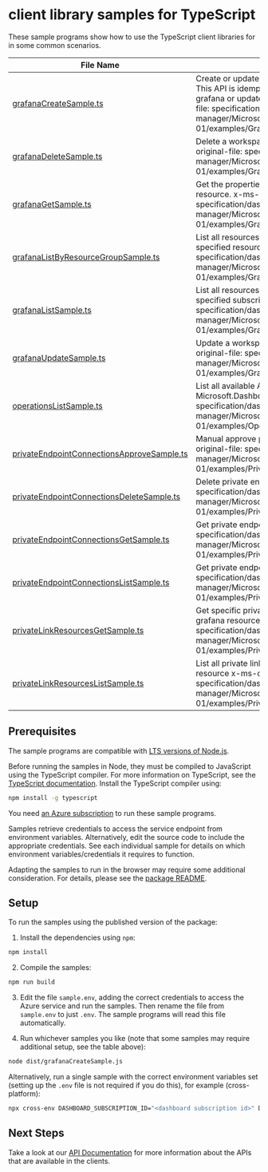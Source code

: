 # client library samples for TypeScript

These sample programs show how to use the TypeScript client libraries for in some common scenarios.

| **File Name**                                                                         | **Description**                                                                                                                                                                                                                                                                   |
| ------------------------------------------------------------------------------------- | --------------------------------------------------------------------------------------------------------------------------------------------------------------------------------------------------------------------------------------------------------------------------------- |
| [grafanaCreateSample.ts][grafanacreatesample]                                         | Create or update a workspace for Grafana resource. This API is idempotent, so user can either create a new grafana or update an existing grafana. x-ms-original-file: specification/dashboard/resource-manager/Microsoft.Dashboard/stable/2022-08-01/examples/Grafana_Create.json |
| [grafanaDeleteSample.ts][grafanadeletesample]                                         | Delete a workspace for Grafana resource. x-ms-original-file: specification/dashboard/resource-manager/Microsoft.Dashboard/stable/2022-08-01/examples/Grafana_Delete.json                                                                                                          |
| [grafanaGetSample.ts][grafanagetsample]                                               | Get the properties of a specific workspace for Grafana resource. x-ms-original-file: specification/dashboard/resource-manager/Microsoft.Dashboard/stable/2022-08-01/examples/Grafana_Get.json                                                                                     |
| [grafanaListByResourceGroupSample.ts][grafanalistbyresourcegroupsample]               | List all resources of workspaces for Grafana under the specified resource group. x-ms-original-file: specification/dashboard/resource-manager/Microsoft.Dashboard/stable/2022-08-01/examples/Grafana_ListByResourceGroup.json                                                     |
| [grafanaListSample.ts][grafanalistsample]                                             | List all resources of workspaces for Grafana under the specified subscription. x-ms-original-file: specification/dashboard/resource-manager/Microsoft.Dashboard/stable/2022-08-01/examples/Grafana_List.json                                                                      |
| [grafanaUpdateSample.ts][grafanaupdatesample]                                         | Update a workspace for Grafana resource. x-ms-original-file: specification/dashboard/resource-manager/Microsoft.Dashboard/stable/2022-08-01/examples/Grafana_Update.json                                                                                                          |
| [operationsListSample.ts][operationslistsample]                                       | List all available API operations provided by Microsoft.Dashboard. x-ms-original-file: specification/dashboard/resource-manager/Microsoft.Dashboard/stable/2022-08-01/examples/Operations_List.json                                                                               |
| [privateEndpointConnectionsApproveSample.ts][privateendpointconnectionsapprovesample] | Manual approve private endpoint connection x-ms-original-file: specification/dashboard/resource-manager/Microsoft.Dashboard/stable/2022-08-01/examples/PrivateEndpointConnections_Approve.json                                                                                    |
| [privateEndpointConnectionsDeleteSample.ts][privateendpointconnectionsdeletesample]   | Delete private endpoint connection x-ms-original-file: specification/dashboard/resource-manager/Microsoft.Dashboard/stable/2022-08-01/examples/PrivateEndpointConnections_Delete.json                                                                                             |
| [privateEndpointConnectionsGetSample.ts][privateendpointconnectionsgetsample]         | Get private endpoint connections. x-ms-original-file: specification/dashboard/resource-manager/Microsoft.Dashboard/stable/2022-08-01/examples/PrivateEndpointConnections_Get.json                                                                                                 |
| [privateEndpointConnectionsListSample.ts][privateendpointconnectionslistsample]       | Get private endpoint connection x-ms-original-file: specification/dashboard/resource-manager/Microsoft.Dashboard/stable/2022-08-01/examples/PrivateEndpointConnections_List.json                                                                                                  |
| [privateLinkResourcesGetSample.ts][privatelinkresourcesgetsample]                     | Get specific private link resource information for this grafana resource x-ms-original-file: specification/dashboard/resource-manager/Microsoft.Dashboard/stable/2022-08-01/examples/PrivateLinkResources_Get.json                                                                |
| [privateLinkResourcesListSample.ts][privatelinkresourceslistsample]                   | List all private link resources information for this grafana resource x-ms-original-file: specification/dashboard/resource-manager/Microsoft.Dashboard/stable/2022-08-01/examples/PrivateLinkResources_List.json                                                                  |

## Prerequisites

The sample programs are compatible with [LTS versions of Node.js](https://github.com/nodejs/release#release-schedule).

Before running the samples in Node, they must be compiled to JavaScript using the TypeScript compiler. For more information on TypeScript, see the [TypeScript documentation][typescript]. Install the TypeScript compiler using:

```bash
npm install -g typescript
```

You need [an Azure subscription][freesub] to run these sample programs.

Samples retrieve credentials to access the service endpoint from environment variables. Alternatively, edit the source code to include the appropriate credentials. See each individual sample for details on which environment variables/credentials it requires to function.

Adapting the samples to run in the browser may require some additional consideration. For details, please see the [package README][package].

## Setup

To run the samples using the published version of the package:

1. Install the dependencies using `npm`:

```bash
npm install
```

2. Compile the samples:

```bash
npm run build
```

3. Edit the file `sample.env`, adding the correct credentials to access the Azure service and run the samples. Then rename the file from `sample.env` to just `.env`. The sample programs will read this file automatically.

4. Run whichever samples you like (note that some samples may require additional setup, see the table above):

```bash
node dist/grafanaCreateSample.js
```

Alternatively, run a single sample with the correct environment variables set (setting up the `.env` file is not required if you do this), for example (cross-platform):

```bash
npx cross-env DASHBOARD_SUBSCRIPTION_ID="<dashboard subscription id>" DASHBOARD_RESOURCE_GROUP="<dashboard resource group>" node dist/grafanaCreateSample.js
```

## Next Steps

Take a look at our [API Documentation][apiref] for more information about the APIs that are available in the clients.

[grafanacreatesample]: https://github.com/Azure/azure-sdk-for-js/blob/main/sdk/dashboard/arm-dashboard/samples/v1/typescript/src/grafanaCreateSample.ts
[grafanadeletesample]: https://github.com/Azure/azure-sdk-for-js/blob/main/sdk/dashboard/arm-dashboard/samples/v1/typescript/src/grafanaDeleteSample.ts
[grafanagetsample]: https://github.com/Azure/azure-sdk-for-js/blob/main/sdk/dashboard/arm-dashboard/samples/v1/typescript/src/grafanaGetSample.ts
[grafanalistbyresourcegroupsample]: https://github.com/Azure/azure-sdk-for-js/blob/main/sdk/dashboard/arm-dashboard/samples/v1/typescript/src/grafanaListByResourceGroupSample.ts
[grafanalistsample]: https://github.com/Azure/azure-sdk-for-js/blob/main/sdk/dashboard/arm-dashboard/samples/v1/typescript/src/grafanaListSample.ts
[grafanaupdatesample]: https://github.com/Azure/azure-sdk-for-js/blob/main/sdk/dashboard/arm-dashboard/samples/v1/typescript/src/grafanaUpdateSample.ts
[operationslistsample]: https://github.com/Azure/azure-sdk-for-js/blob/main/sdk/dashboard/arm-dashboard/samples/v1/typescript/src/operationsListSample.ts
[privateendpointconnectionsapprovesample]: https://github.com/Azure/azure-sdk-for-js/blob/main/sdk/dashboard/arm-dashboard/samples/v1/typescript/src/privateEndpointConnectionsApproveSample.ts
[privateendpointconnectionsdeletesample]: https://github.com/Azure/azure-sdk-for-js/blob/main/sdk/dashboard/arm-dashboard/samples/v1/typescript/src/privateEndpointConnectionsDeleteSample.ts
[privateendpointconnectionsgetsample]: https://github.com/Azure/azure-sdk-for-js/blob/main/sdk/dashboard/arm-dashboard/samples/v1/typescript/src/privateEndpointConnectionsGetSample.ts
[privateendpointconnectionslistsample]: https://github.com/Azure/azure-sdk-for-js/blob/main/sdk/dashboard/arm-dashboard/samples/v1/typescript/src/privateEndpointConnectionsListSample.ts
[privatelinkresourcesgetsample]: https://github.com/Azure/azure-sdk-for-js/blob/main/sdk/dashboard/arm-dashboard/samples/v1/typescript/src/privateLinkResourcesGetSample.ts
[privatelinkresourceslistsample]: https://github.com/Azure/azure-sdk-for-js/blob/main/sdk/dashboard/arm-dashboard/samples/v1/typescript/src/privateLinkResourcesListSample.ts
[apiref]: https://docs.microsoft.com/javascript/api/@azure/arm-dashboard?view=azure-node-preview
[freesub]: https://azure.microsoft.com/free/
[package]: https://github.com/Azure/azure-sdk-for-js/tree/main/sdk/dashboard/arm-dashboard/README.md
[typescript]: https://www.typescriptlang.org/docs/home.html
